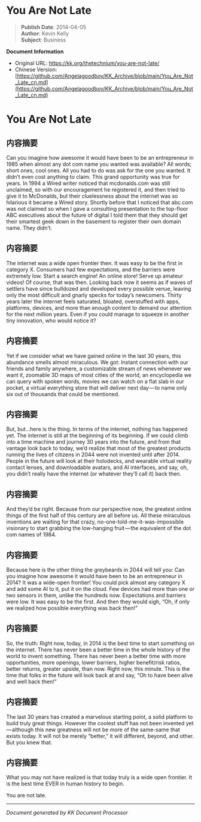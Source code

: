 # You Are Not Late

> **Publish Date**: 2014-04-05  
> **Author**: Kevin Kelly  
> **Subject**: Business  

**Document Information**
- Original URL: https://kk.org/thetechnium/you-are-not-late/
- Chinese Version: [https://github.com/Angelagoodboy/KK_Archive/blob/main/You_Are_Not_Late_cn.md](https://github.com/Angelagoodboy/KK_Archive/blob/main/You_Are_Not_Late_cn.md)

# You Are Not Late

## 内容摘要

Can you imagine how awesome it would have been to be an entrepreneur in 1985 when almost any dot com name you wanted was available? All words; short ones, cool ones. All you had to do was ask for the one you wanted. It didn’t even cost anything to claim. This grand opportunity was true for years. In 1994 a Wired writer noticed that mcdonalds.com was still unclaimed, so with our encouragement he registered it, and then tried to give it to McDonalds, but their cluelessness about the internet was so hilarious it became a Wired story. Shortly before that I noticed that abc.com was not claimed so when I gave a consulting presentation to the top-floor ABC executives about the future of digital I told them that they should get their smartest geek down in the basement to register their own domain name. They didn’t.

## 内容摘要

The internet was a wide open frontier then. It was easy to be the first in category X. Consumers had few expectations, and the barriers were extremely low. Start a search engine! An online store! Serve up amateur videos! Of course, that was then. Looking back now it seems as if waves of settlers have since bulldozed and developed every possible venue, leaving only the most difficult and gnarly specks for today’s newcomers. Thirty years later the internet feels saturated, bloated, overstuffed with apps, platforms, devices, and more than enough content to demand our attention for the next million years. Even if you could manage to squeeze in another tiny innovation, who would notice it?

## 内容摘要

Yet if we consider what we have gained online in the last 30 years, this abundance smells almost miraculous. We got: Instant connection with our friends and family anywhere, a customizable stream of news whenever we want it, zoomable 3D maps of most cities of the world, an encyclopedia we can query with spoken words, movies we can watch on a flat slab in our pocket, a virtual everything store that will deliver next day — to name only six out of thousands that could be mentioned.

## 内容摘要

But, but…here is the thing. In terms of the internet, nothing has happened yet. The internet is still at the beginning of its beginning. If we could climb into a time machine and journey 30 years into the future, and from that vantage look back to today, we’d realize that most of the greatest products running the lives of citizens in 2044 were not invented until after 2014. People in the future will look at their holodecks, and wearable virtual reality contact lenses, and downloadable avatars, and AI interfaces, and say, oh, you didn’t really have the internet (or whatever they’ll call it) back then.

## 内容摘要

And they’d be right. Because from our perspective now, the greatest online things of the first half of this century are all before us. All these miraculous inventions are waiting for that crazy, no-one-told-me-it-was-impossible visionary to start grabbing the low-hanging fruit — the equivalent of the dot com names of 1984.

## 内容摘要

Because here is the other thing the greybeards in 2044 will tell you: Can you imagine how awesome it would have been to be an entrepreneur in 2014? It was a wide-open frontier! You could pick almost any category X and add some AI to it, put it on the cloud. Few devices had more than one or two sensors in them, unlike the hundreds now. Expectations and barriers were low. It was easy to be the first. And then they would sigh, “Oh, if only we realized how possible everything was back then!”

## 内容摘要

So, the truth: Right now, today, in 2014 is the best time to start something on the internet. There has never been a better time in the whole history of the world to invent something. There has never been a better time with more opportunities, more openings, lower barriers, higher benefit/risk ratios, better returns, greater upside, than now. Right now, this minute. This is the time that folks in the future will look back at and say, “Oh to have been alive and well back then!”

## 内容摘要

The last 30 years has created a marvelous starting point, a solid platform to build truly great things. However the coolest stuff has not been invented yet — although this new greatness will not be more of the same-same that exists today. It will not be merely “better,” it will different, beyond, and other. But you knew that.

## 内容摘要

What you may not have realized is that today truly is a wide open frontier. It is the best time EVER in human history to begin.

You are not late.

---

*Document generated by KK Document Processor*
